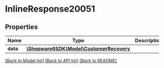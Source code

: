 # InlineResponse20051

## Properties
Name | Type | Description | Notes
------------ | ------------- | ------------- | -------------
**data** | [**\Shopware6SDK\Model\CustomerRecovery**](CustomerRecovery.md) |  | [optional] 

[[Back to Model list]](../../README.md#documentation-for-models) [[Back to API list]](../../README.md#documentation-for-api-endpoints) [[Back to README]](../../README.md)

